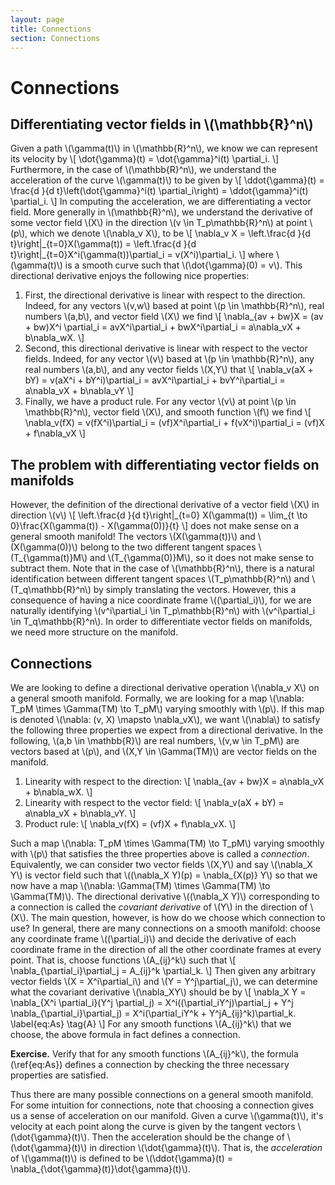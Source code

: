 ```yaml
---
layout: page
title: Connections
section: Connections
---
```


# Connections

## Differentiating vector fields in \\(\mathbb{R}^n\\)

Given a path \\(\gamma(t)\\) in \\(\mathbb{R}^n\\), we know we can represent its velocity by
\\[
    \dot{\gamma}(t) = \dot{\gamma}^i(t) \partial\_i.
\\]
Furthermore, in the case of \\(\mathbb{R}^n\\), we understand the acceleration of the curve \\(\gamma(t)\\) to be given by
\\[
    \ddot{\gamma}(t) = \frac{d }{d t}\left(\dot{\gamma}^i(t) \partial\_i\right) = \ddot{\gamma}^i(t) \partial\_i.
\\]
In computing the acceleration, we are differentiating a vector field. More generally in \\(\mathbb{R}^n\\), we understand the derivative of some vector field \\(X\\) in the direction \\(v \in T\_p\mathbb{R}^n\\) at point \\(p\\), which we denote \\(\nabla\_v X\\), to be
\\[
    \nabla\_v X = \left.\frac{d }{d t}\right\|\_{t=0}X(\gamma(t)) = \left.\frac{d }{d t}\right\|\_{t=0}X^i(\gamma(t))\partial\_i = v(X^i)\partial\_i.
\\]
where \\(\gamma(t)\\) is a smooth curve such that \\(\dot{\gamma}(0) = v\\). This directional derivative enjoys the following nice properties:

1. First, the directional derivative is linear with respect to the direction. Indeed, for any vectors \\(v,w\\) based at point \\(p \in \mathbb{R}^n\\), real numbers \\(a,b\\), and vector field \\(X\\) we find
\\[
    \nabla\_{av + bw}X
    = (av + bw)X^i \partial\_i
    = avX^i\partial\_i + bwX^i\partial\_i
    = a\nabla\_vX + b\nabla\_wX.
\\]
2. Second, this directional derivative is linear with respect to the vector fields. Indeed, for any vector \\(v\\) based at \\(p \in \mathbb{R}^n\\), any real numbers \\(a,b\\), and any vector fields \\(X,Y\\) that
\\[
    \nabla\_v(aX + bY)
    = v(aX^i + bY^i)\partial\_i
    = avX^i\partial\_i + bvY^i\partial\_i
    = a\nabla\_vX + b\nabla\_vY
\\]
3. Finally, we have a product rule. For any vector \\(v\\) at point \\(p \in \mathbb{R}^n\\), vector field \\(X\\), and smooth function \\(f\\) we find
\\[
    \nabla\_v(fX)
    = v(fX^i)\partial\_i
    = (vf)X^i\partial\_i + f(vX^i)\partial\_i
    = (vf)X + f\nabla\_vX
\\]

## The problem with differentiating vector fields on manifolds
However, the definition of the directional derivative of a vector field \\(X\\) in direction \\(v\\)
\\[
    \left.\frac{d }{d t}\right\|\_{t=0} X(\gamma(t)) = \lim_{t \to 0}\frac{X(\gamma(t)) - X(\gamma(0))}{t}
\\]
does not make sense on a general smooth manifold! The vectors \\(X(\gamma(t))\\) and \\(X(\gamma(0))\\) belong to the two different tangent spaces \\(T\_{\gamma(t)}M\\) and \\(T\_{\gamma(0)}M\\), so it does not make sense to subtract them. Note that in the case of \\(\mathbb{R}^n\\), there is a natural identification between different tangent spaces \\(T\_p\mathbb{R}^n\\) and \\(T\_q\mathbb{R}^n\\) by simply translating the vectors. However, this a consequence of having a nice coordinate frame \\((\partial\_i)\\), for we are naturally identifying \\(v^i\partial_i \in T\_p\mathbb{R}^n\\) with \\(v^i\partial_i \in T\_q\mathbb{R}^n\\). In order to differentiate vector fields on manifolds, we need more structure on the manifold.

<!-- /\* TODO: perhaps an example demonstrating how coordinates change with respect to themselves\*/ -->

<!-- /\*emphasize that in \\(\mathbb{R}^n\\), we are using that \\(\partial_i\\) does not change with respect to \\(\partial_j\\)\*/ -->

## Connections
We are looking to define a directional derivative operation \\(\nabla\_v X\\) on a general smooth manifold. Formally, we are looking for a map \\(\nabla: T\_pM \times \Gamma(TM) \to T\_pM\\) varying smoothly with \\(p\\). If this map is denoted \\(\nabla: (v, X) \mapsto \nabla\_vX\\), we want \\(\nabla\\) to satisfy the following three properties we expect from a directional derivative. In the following, \\(a,b \in \mathbb{R}\\) are real numbers, \\(v,w \in T\_pM\\) are vectors based at \\(p\\), and \\(X,Y \in \Gamma(TM)\\) are vector fields on the manifold.

1. Linearity with respect to the direction:
\\[
    \nabla\_{av + bw}X = a\nabla\_vX + b\nabla\_wX.
\\]
2. Linearity with respect to the vector field:
\\[
    \nabla\_v(aX + bY) = a\nabla\_vX + b\nabla\_vY.
\\]
3. Product rule:
\\[
    \nabla\_v(fX) = (vf)X + f\nabla\_vX.
\\]

Such a map \\(\nabla: T\_pM \times \Gamma(TM) \to T\_pM\\) varying smoothly with \\(p\\) that satisfies the three properties above is called a *connection*. Equivalently, we can consider two vector fields \\(X,Y\\) and say \\(\nabla\_X Y\\) is vector field such that \\((\nabla\_X Y)(p) = \nabla\_{X(p)} Y\\) so that we now have a map \\(\nabla: \Gamma(TM) \times \Gamma(TM) \to \Gamma(TM)\\). The directional derivative \\((\nabla\_X Y)\\) corresponding to a connection is called the *covariant derivative* of \\(Y\\) in the direction of \\(X\\). The main question, however, is how do we choose which connection to use? In general, there are many connections on a smooth manifold: choose any coordinate frame \\((\partial\_i)\\) and decide the derivative of each coordinate frame in the direction of all the other coordinate frames at every point. That is, choose functions \\(A_{ij}^k\\) such that
\\[
    \nabla\_{\partial\_i}\partial\_j = A_{ij}^k \partial\_k.
\\]
Then given any arbitrary vector fields \\(X = X^i\partial\_i\\) and \\(Y = Y^j\partial\_j\\), we can determine what the covariant derivative \\(\nabla\_XY\\) should be by
\\[
    \nabla\_X Y 
    = \nabla\_{X^i \partial\_i}(Y^j \partial\_j)
    = X^i((\partial\_iY^j)\partial\_j + Y^j \nabla\_{\partial\_i}\partial\_j)
    = X^i(\partial\_iY^k + Y^jA_{ij}^k)\partial\_k.
    \label{eq:As}
    \tag{A}
\\]
For any smooth functions \\(A_{ij}^k\\) that we choose, the above formula in fact defines a connection.
<!-- TODO: define connection coefficients -->

**Exercise.** Verify that for any smooth functions \\(A_{ij}^k\\), the formula (\ref{eq:As}) defines a connection by checking the three necessary properties are satisfied.

Thus there are many possible connections on a general smooth manifold. For some intuition for connections, note that choosing a connection gives us a sense of acceleration on our manifold. Given a curve \\(\gamma(t)\\), it's velocity at each point along the curve is given by the tangent vectors \\(\dot{\gamma}(t)\\). Then the acceleration should be the change of \\(\dot{\gamma}(t)\\) in direction \\(\dot{\gamma}(t)\\). That is, the *acceleration* of \\(\gamma(t)\\) is defined to be \\(\ddot{\gamma}(t) = \nabla\_{\dot{\gamma}(t)}\dot{\gamma}(t)\\).